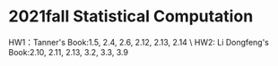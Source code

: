 # 2021fall Statistical Computation
HW1：Tanner's Book:1.5, 2.4, 2.6, 2.12, 2.13, 2.14 \\
HW2: Li Dongfeng's Book:2.10, 2.11, 2.13, 3.2, 3.3, 3.9
